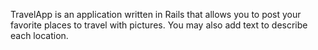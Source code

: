 TravelApp is an application written in Rails that allows you to post your favorite places to travel with pictures. You may
also add text to describe each location.
